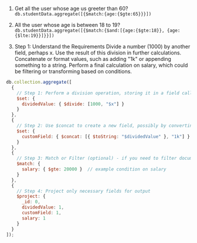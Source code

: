 1. Get all the user whose age us greeter than 60?
 `db.studentData.aggregate([{$match:{age:{$gte:65}}}])`


2. All the user whose age is between 18 to 19?
`db.studentData.aggregate([{$match:{$and:[{age:{$gte:18}}, {age:{$lte:19}}]}}])`


3. Step 1: Understand the Requirements
Divide a number (1000) by another field, perhaps x.
Use the result of this division in further calculations.
Concatenate or format values, such as adding "1k" or appending something to a string.
Perform a final calculation on salary, which could be filtering or transforming based on conditions.

```javascript
db.collection.aggregate([
  {
    // Step 1: Perform a division operation, storing it in a field called `dividedValue`.
    $set: {
      dividedValue: { $divide: [1000, "$x"] }
    }
  },
  {
    // Step 2: Use $concat to create a new field, possibly by converting to a string format and adding "1k".
    $set: {
      customField: { $concat: [{ $toString: "$dividedValue" }, "1k"] }
    }
  },
  {
    // Step 3: Match or Filter (optional) - if you need to filter documents based on salary
    $match: {
      salary: { $gte: 20000 }  // example condition on salary
    }
  },
  {
    // Step 4: Project only necessary fields for output
    $project: {
      _id: 0,
      dividedValue: 1,
      customField: 1,
      salary: 1
    }
  }
]);

```
